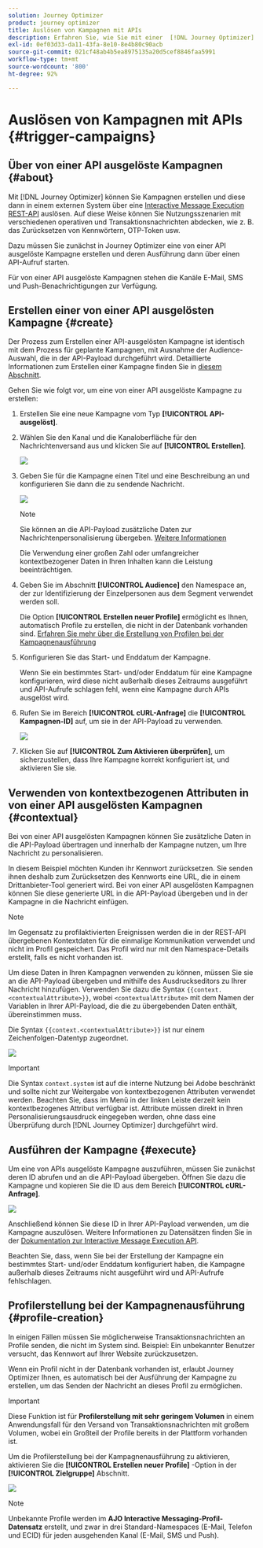 ```yaml
---
solution: Journey Optimizer
product: journey optimizer
title: Auslösen von Kampagnen mit APIs
description: Erfahren Sie, wie Sie mit einer  [!DNL Journey Optimizer] API Kampagnen auslösen können.
exl-id: 0ef03d33-da11-43fa-8e10-8e4b80c90acb
source-git-commit: 021cf48ab4b5ea8975135a20d5cef8846faa5991
workflow-type: tm+mt
source-wordcount: '800'
ht-degree: 92%

---
```


# Auslösen von Kampagnen mit APIs {#trigger-campaigns}

## Über von einer API ausgelöste Kampagnen {#about}

Mit [!DNL Journey Optimizer] können Sie Kampagnen erstellen und diese dann in einem externen System über eine [Interactive Message Execution REST-API](https://developer.adobe.com/journey-optimizer-apis/references/messaging/#tag/execution) auslösen. Auf diese Weise können Sie Nutzungsszenarien mit verschiedenen operativen und Transaktionsnachrichten abdecken, wie z. B. das Zurücksetzen von Kennwörtern, OTP-Token usw.

Dazu müssen Sie zunächst in Journey Optimizer eine von einer API ausgelöste Kampagne erstellen und deren Ausführung dann über einen API-Aufruf starten.

Für von einer API ausgelöste Kampagnen stehen die Kanäle E-Mail, SMS und Push-Benachrichtigungen zur Verfügung.

## Erstellen einer von einer API ausgelösten Kampagne {#create}

Der Prozess zum Erstellen einer API-ausgelösten Kampagne ist identisch mit dem Prozess für geplante Kampagnen, mit Ausnahme der Audience-Auswahl, die in der API-Payload durchgeführt wird. Detaillierte Informationen zum Erstellen einer Kampagne finden Sie in [diesem Abschnitt](create-campaign.md).

Gehen Sie wie folgt vor, um eine von einer API ausgelöste Kampagne zu erstellen:

1. Erstellen Sie eine neue Kampagne vom Typ **[!UICONTROL API-ausgelöst]**.

1. Wählen Sie den Kanal und die Kanaloberfläche für den Nachrichtenversand aus und klicken Sie auf **[!UICONTROL Erstellen]**.

   ![](assets/api-triggered-type.png)

1. Geben Sie für die Kampagne einen Titel und eine Beschreibung an und konfigurieren Sie dann die zu sendende Nachricht.

   ![](assets/api-triggered-properties.png)

   >[!NOTE]
   >
   >Sie können an die API-Payload zusätzliche Daten zur Nachrichtenpersonalisierung übergeben. [Weitere Informationen](#contextual)
   >
   >Die Verwendung einer großen Zahl oder umfangreicher kontextbezogener Daten in Ihren Inhalten kann die Leistung beeinträchtigen.

1. Geben Sie im Abschnitt **[!UICONTROL Audience]** den Namespace an, der zur Identifizierung der Einzelpersonen aus dem Segment verwendet werden soll.

   Die Option **[!UICONTROL Erstellen neuer Profile]** ermöglicht es Ihnen, automatisch Profile zu erstellen, die nicht in der Datenbank vorhanden sind. [Erfahren Sie mehr über die Erstellung von Profilen bei der Kampagnenausführung](#profile-creation)

1. Konfigurieren Sie das Start- und Enddatum der Kampagne.

   Wenn Sie ein bestimmtes Start- und/oder Enddatum für eine Kampagne konfigurieren, wird diese nicht außerhalb dieses Zeitraums ausgeführt und API-Aufrufe schlagen fehl, wenn eine Kampagne durch APIs ausgelöst wird.

1. Rufen Sie im Bereich **[!UICONTROL cURL-Anfrage]** die **[!UICONTROL Kampagnen-ID]** auf, um sie in der API-Payload zu verwenden.

   ![](assets/api-triggered-curl.png)

1. Klicken Sie auf **[!UICONTROL Zum Aktivieren überprüfen]**, um sicherzustellen, dass Ihre Kampagne korrekt konfiguriert ist, und aktivieren Sie sie.

## Verwenden von kontextbezogenen Attributen in von einer API ausgelösten Kampagnen {#contextual}

Bei von einer API ausgelösten Kampagnen können Sie zusätzliche Daten in die API-Payload übertragen und innerhalb der Kampagne nutzen, um Ihre Nachricht zu personalisieren.

In diesem Beispiel möchten Kunden ihr Kennwort zurücksetzen. Sie senden ihnen deshalb zum Zurücksetzen des Kennworts eine URL, die in einem Drittanbieter-Tool generiert wird. Bei von einer API ausgelösten Kampagnen können Sie diese generierte URL in die API-Payload übergeben und in der Kampagne in die Nachricht einfügen.

>[!NOTE]
>
>Im Gegensatz zu profilaktivierten Ereignissen werden die in der REST-API übergebenen Kontextdaten für die einmalige Kommunikation verwendet und nicht im Profil gespeichert. Das Profil wird nur mit den Namespace-Details erstellt, falls es nicht vorhanden ist.

Um diese Daten in Ihren Kampagnen verwenden zu können, müssen Sie sie an die API-Payload übergeben und mithilfe des Ausdruckseditors zu Ihrer Nachricht hinzufügen. Verwenden Sie dazu die Syntax `{{context.<contextualAttribute>}}`, wobei `<contextualAttribute>` mit dem Namen der Variablen in Ihrer API-Payload, die die zu übergebenden Daten enthält, übereinstimmen muss.

Die Syntax `{{context.<contextualAttribute>}}` ist nur einem Zeichenfolgen-Datentyp zugeordnet.

![](assets/api-triggered-context.png)

>[!IMPORTANT]
>
>Die Syntax `context.system` ist auf die interne Nutzung bei Adobe beschränkt und sollte nicht zur Weitergabe von kontextbezogenen Attributen verwendet werden.
Beachten Sie, dass im Menü in der linken Leiste derzeit kein kontextbezogenes Attribut verfügbar ist. Attribute müssen direkt in Ihren Personalisierungsausdruck eingegeben werden, ohne dass eine Überprüfung durch [!DNL Journey Optimizer] durchgeführt wird.

## Ausführen der Kampagne {#execute}

Um eine von APIs ausgelöste Kampagne auszuführen, müssen Sie zunächst deren ID abrufen und an die API-Payload übergeben. Öffnen Sie dazu die Kampagne und kopieren Sie die ID aus dem Bereich **[!UICONTROL cURL-Anfrage]**.

![](assets/api-triggered-id.png)

Anschließend können Sie diese ID in Ihrer API-Payload verwenden, um die Kampagne auszulösen. Weitere Informationen zu Datensätzen finden Sie in der [Dokumentation zur Interactive Message Execution API](https://developer.adobe.com/journey-optimizer-apis/references/messaging/#tag/execution).

Beachten Sie, dass, wenn Sie bei der Erstellung der Kampagne ein bestimmtes Start- und/oder Enddatum konfiguriert haben, die Kampagne außerhalb dieses Zeitraums nicht ausgeführt wird und API-Aufrufe fehlschlagen.

## Profilerstellung bei der Kampagnenausführung {#profile-creation}

In einigen Fällen müssen Sie möglicherweise Transaktionsnachrichten an Profile senden, die nicht im System sind. Beispiel: Ein unbekannter Benutzer versucht, das Kennwort auf Ihrer Website zurückzusetzen.

Wenn ein Profil nicht in der Datenbank vorhanden ist, erlaubt Journey Optimizer Ihnen, es automatisch bei der Ausführung der Kampagne zu erstellen, um das Senden der Nachricht an dieses Profil zu ermöglichen.

>[!IMPORTANT]
>
>Diese Funktion ist für **Profilerstellung mit sehr geringem Volumen** in einem Anwendungsfall für den Versand von Transaktionsnachrichten mit großem Volumen, wobei ein Großteil der Profile bereits in der Plattform vorhanden ist.

Um die Profilerstellung bei der Kampagnenausführung zu aktivieren, aktivieren Sie die **[!UICONTROL Erstellen neuer Profile]** -Option in der **[!UICONTROL Zielgruppe]** Abschnitt.

![](assets/api-triggered-create-profile.png)

>[!NOTE]
>
>Unbekannte Profile werden im **AJO Interactive Messaging-Profil-Datensatz** erstellt, und zwar in drei Standard-Namespaces (E-Mail, Telefon und ECID) für jeden ausgehenden Kanal (E-Mail, SMS und Push).
